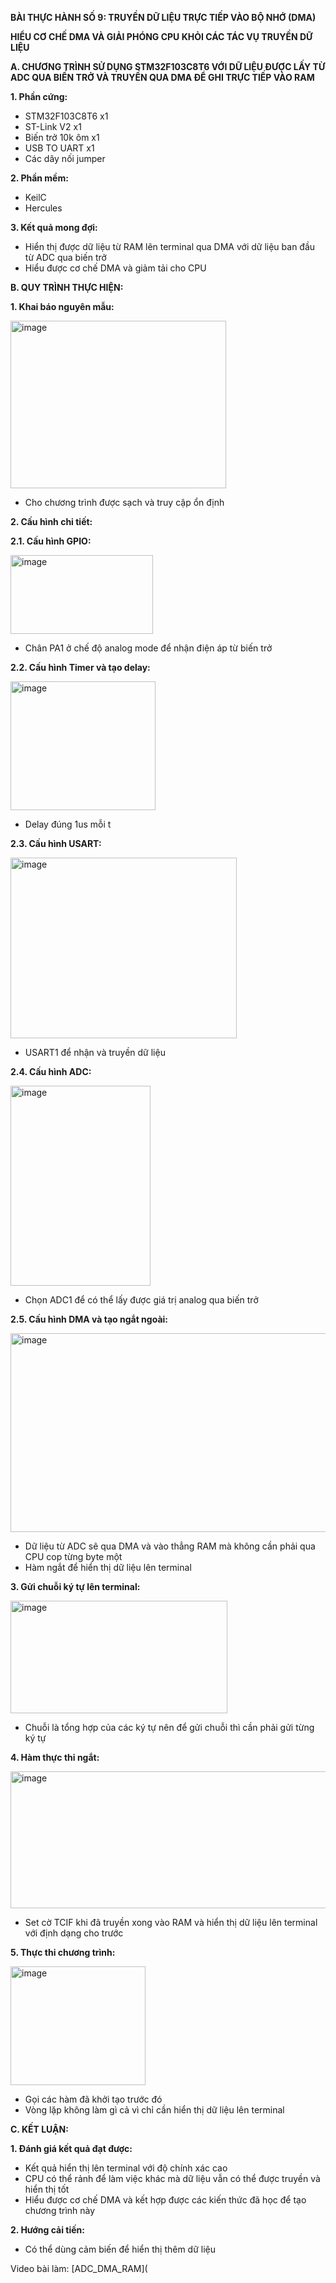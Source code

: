 **BÀI THỰC HÀNH SỐ 9: TRUYỀN DỮ LIỆU TRỰC TIẾP VÀO BỘ NHỚ (DMA)**

**HIỂU CƠ CHẾ DMA VÀ GIẢI PHÓNG CPU KHỎI CÁC TÁC VỤ TRUYỀN DỮ LIỆU**

**A. CHƯƠNG TRÌNH SỬ DỤNG STM32F103C8T6 VỚI DỮ LIỆU ĐƯỢC LẤY TỪ ADC QUA BIẾN TRỞ VÀ TRUYỀN QUA DMA ĐỂ GHI TRỰC TIẾP VÀO RAM** 

**1. Phần cứng:**

- STM32F103C8T6 x1
- ST-Link V2 x1
- Biến trở 10k ôm x1
- USB TO UART x1
- Các dây nối jumper

**2. Phần mềm:**

- KeilC
- Hercules

**3. Kết quả mong đợi:**

- Hiển thị được dữ liệu từ RAM lên terminal qua DMA với dữ liệu ban đầu từ ADC qua biến trở
- Hiểu được cơ chế DMA và giảm tải cho CPU

**B. QUY TRÌNH THỰC HIỆN:**

**1. Khai báo nguyên mẫu:**

<img width="345" height="268" alt="image" src="https://github.com/user-attachments/assets/58376da7-443b-4f02-82c0-c036b5d309f8" />

- Cho chương trình được sạch và truy cập ổn định

**2. Cấu hình chi tiết:**

**2.1. Cấu hình GPIO:**

<img width="228" height="126" alt="image" src="https://github.com/user-attachments/assets/5d1ae86c-0ec3-4469-b4fc-ad21e27f2cf6" />

- Chân PA1 ở chế độ analog mode để nhận điện áp từ biến trở

**2.2. Cấu hình Timer và tạo delay:**

<img width="232" height="206" alt="image" src="https://github.com/user-attachments/assets/e2c2ad28-7f26-4781-b2b0-5cf7fbc0a7c0" />

- Delay đúng 1us mỗi t

**2.3. Cấu hình USART:**

<img width="362" height="289" alt="image" src="https://github.com/user-attachments/assets/ba9e910c-724c-42e3-98ee-eb3c51a1fb6b" />

- USART1 để nhận và truyền dữ liệu

**2.4. Cấu hình ADC:**

<img width="224" height="320" alt="image" src="https://github.com/user-attachments/assets/e9c87d15-0855-4e5f-b288-0a0896079870" />

- Chọn ADC1 để có thể lấy được giá trị analog qua biến trở

**2.5. Cấu hình DMA và tạo ngắt ngoài:**

<img width="564" height="318" alt="image" src="https://github.com/user-attachments/assets/5a2efc59-acb5-403a-a043-aa8c510b3541" />

- Dữ liệu từ ADC sẽ qua DMA và vào thẳng RAM mà không cần phải qua CPU cop từng byte một
- Hàm ngắt để hiển thị dữ liệu lên terminal

**3. Gửi chuỗi ký tự lên terminal:**

<img width="347" height="180" alt="image" src="https://github.com/user-attachments/assets/6dfea60d-576c-46f0-9199-297316ba0605" />

- Chuỗi là tổng hợp của các ký tự nên để gửi chuỗi thì cần phải gửi từng ký tự

**4. Hàm thực thi ngắt:**

<img width="757" height="219" alt="image" src="https://github.com/user-attachments/assets/274c8dc4-9a7d-414a-8a85-cc7fad0332b1" />

- Set cờ TCIF khi đã truyền xong vào RAM và hiển thị dữ liệu lên terminal với định dạng cho trước

**5. Thực thi chương trình:**

<img width="216" height="190" alt="image" src="https://github.com/user-attachments/assets/b81f0982-f230-4fc6-9181-7d9d0f97c581" />

- Gọi các hàm đã khởi tạo trước đó
- Vòng lặp không làm gì cả vì chỉ cần hiển thị dữ liệu lên terminal

**C. KẾT LUẬN:**

**1. Đánh giá kết quả đạt được:**

- Kết quả hiển thị lên terminal với độ chính xác cao
- CPU có thể rảnh để làm việc khác mà dữ liệu vẫn có thể được truyền và hiển thị tốt
- Hiểu được cơ chế DMA và kết hợp được các kiến thức đã học để tạo chương trình này

**2. Hướng cải tiến:**

- Có thể dùng cảm biến để hiển thị thêm dữ liệu

Video bài làm: [ADC_DMA_RAM](
